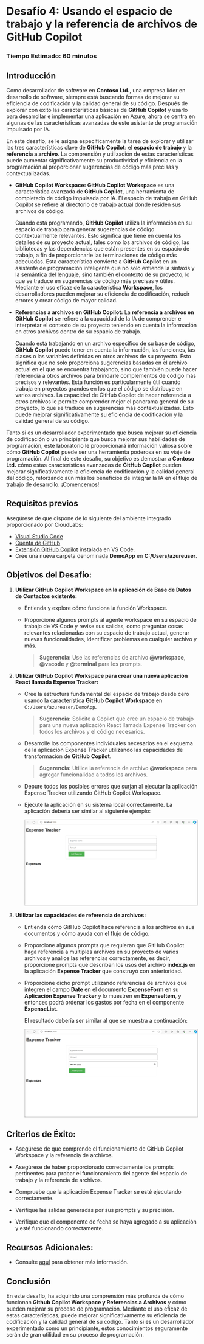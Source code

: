 # Desafío 4: Usando el espacio de trabajo y la referencia de archivos de GitHub Copilot

### Tiempo Estimado: 60 minutos

## Introducción

Como desarrollador de software en **Contoso Ltd.**, una empresa líder en desarrollo de software, siempre está buscando formas de mejorar su eficiencia de codificación y la calidad general de su código. Después de explorar con éxito las características básicas de **GitHub Copilot** y usarlo para desarrollar e implementar una aplicación en Azure, ahora se centra en algunas de las características avanzadas de este asistente de programación impulsado por IA.

En este desafío, se le asigna específicamente la tarea de explorar y utilizar las tres características clave de **GitHub Copilot**: el **espacio de trabajo** y la **referencia a archivo**. La comprensión y utilización de estas características puede aumentar significativamente su productividad y eficiencia en la programación al proporcionar sugerencias de código más precisas y contextualizadas.

- **GitHub Copilot Workspace:** **GitHub Copilot Workspace** es una característica avanzada de **GitHub Copilot**, una herramienta de completado de código impulsada por IA. El espacio de trabajo en GitHub Copilot se refiere al directorio de trabajo actual donde residen sus archivos de código.

   Cuando está programando, **GitHub Copilot** utiliza la información en su espacio de trabajo para generar sugerencias de código contextualmente relevantes. Esto significa que tiene en cuenta los detalles de su proyecto actual, tales como los archivos de código, las bibliotecas y las dependencias que están presentes en su espacio de trabajo, a fin de proporcionarle las terminaciones de código más adecuadas. Esta característica convierte a **GitHub Copilot** en un asistente de programación inteligente que no solo entiende la sintaxis y la semántica del lenguaje, sino también el contexto de su proyecto, lo que se traduce en sugerencias de código más precisas y útiles.
   Mediante el uso eficaz de la característica **Workspace**, los desarrolladores pueden mejorar su eficiencia de codificación, reducir errores y crear código de mayor calidad.

- **Referencias a archivos en GitHub Copilot:** La **referencia a archivos en GitHub Copilot** se refiere a la capacidad de la IA de comprender e interpretar el contexto de su proyecto teniendo en cuenta la información en otros archivos dentro de su espacio de trabajo.

   Cuando está trabajando en un archivo específico de su base de código, **GitHub Copilot** puede tener en cuenta la información, las funciones, las clases o las variables definidas en otros archivos de su proyecto. Esto significa que no solo proporciona sugerencias basadas en el archivo actual en el que se encuentra trabajando, sino que también puede hacer referencia a otros archivos para brindarle complementos de código más precisos y relevantes. Esta función es particularmente útil cuando trabaja en proyectos grandes en los que el código se distribuye en varios archivos. La capacidad de GitHub Copilot de hacer referencia a otros archivos le permite comprender mejor el panorama general de su proyecto, lo que se traduce en sugerencias más contextualizadas. Esto puede mejorar significativamente su eficiencia de codificación y la calidad general de su código.

Tanto si es un desarrollador experimentado que busca mejorar su eficiencia de codificación o un principiante que busca mejorar sus habilidades de programación, este laboratorio le proporcionará información valiosa sobre cómo **GitHub Copilot** puede ser una herramienta poderosa en su viaje de programación. Al final de este desafío, su objetivo es demostrar a **Contoso Ltd.** cómo estas características avanzadas de **GitHub Copilot** pueden mejorar significativamente la eficiencia de codificación y la calidad general del código, reforzando aún más los beneficios de integrar la IA en el flujo de trabajo de desarrollo. ¡Comencemos!

## Requisitos previos

Asegúrese de que dispone de lo siguiente del ambiente integrado proporcionado por CloudLabs:

- [Visual Studio Code](https://code.visualstudio.com/)
- [Cuenta de GitHub](https://github.com/)
- [Extensión GitHub Copilot](https://marketplace.visualstudio.com/items?itemName=GitHub.copilot) instalada en VS Code.
- Cree una nueva carpeta denominada **DemoApp** en **C:/Users/azureuser**.

## Objetivos del Desafío:

1. **Utilizar GitHub Copilot Workspace en la aplicación de Base de Datos de Contactos existente:**

   - Entienda y explore cómo funciona la función Workspace.

   - Proporcione algunos prompts al agente workspace en su espacio de trabajo de VS Code y revise sus salidas, como preguntar cosas relevantes relacionadas con su espacio de trabajo actual, generar nuevas funcionalidades, identificar problemas en cualquier archivo y más.
     >**Sugerencia:** Use las referencias de archivo **@workspace**, **@vscode** y **@terminal** para los prompts.

2. **Utilizar GitHub Copilot Workspace para crear una nueva aplicación React llamada Expense Tracker:**

   - Cree la estructura fundamental del espacio de trabajo desde cero usando la característica **GitHub Copilot Workspace** en `C:/Users/azureuser/DemoApp`.
     >**Sugerencia:** Solicite a Copilot que cree un espacio de trabajo para una nueva aplicación React llamada Expense Tracker con todos los archivos y el código necesarios.

   - Desarrolle los componentes individuales necesarios en el esquema de la aplicación Expense Tracker utilizando las capacidades de transformación de **GitHub Copilot**.
     >**Sugerencia:** Utilice la referencia de archivo **@workspace** para agregar funcionalidad a todos los archivos.

   - Depure todos los posibles errores que surjan al ejecutar la aplicación Expense Tracker utilizando GitHub Copilot Workspace.

   - Ejecute la aplicación en su sistema local correctamente. La aplicación debería ser similar al siguiente ejemplo:

      ![](../../media/app-working.png)

   <validation step="76e12adb-fdce-4aea-a013-b0f721a72995" />

   <validation step="2458065d-db29-4909-a6a8-6be48c96d04b" />

3. **Utilizar las capacidades de referencia de archivos:**

   - Entienda cómo GitHub Copilot hace referencia a los archivos en sus documentos y cómo ayuda con el flujo de código.

   - Proporcione algunos prompts que requieran que GitHub Copilot haga referencia a múltiples archivos en su proyecto de varios archivos y analice las referencias correctamente, es decir, proporcione prompts que describan los usos del archivo **index.js** en la aplicación **Expense Tracker** que construyó con anterioridad.

   - Proporcione dicho prompt utilizando referencias de archivos que integren el campo **Date** en el documento **ExpenseForm** en su **Aplicación Expense Tracker** y lo muestren en **ExpenseItem**, y entonces podrá ordenar los gastos por fecha en el componente **ExpenseList**.

      El resultado debería ser similar al que se muestra a continuación:

      ![](../../media/app-working-date.png)

## Criterios de Éxito:

- Asegúrese de que comprende el funcionamiento de GitHub Copilot Workspace y la referencia de archivos.

- Asegúrese de haber proporcionado correctamente los prompts pertinentes para probar el funcionamiento del agente del espacio de trabajo y la referencia de archivos.

- Compruebe que la aplicación Expense Tracker se esté ejecutando correctamente.

- Verifique las salidas generadas por sus prompts y su precisión.

- Verifique que el componente de fecha se haya agregado a su aplicación y esté funcionando correctamente.

## Recursos Adicionales:

- Consulte [aquí](https://githubnext.com/projects/copilot-workspace/) para obtener más información.

## Conclusión

En este desafío, ha adquirido una comprensión más profunda de cómo funcionan **Github Copilot Workspace y Referencias a Archivos** y cómo pueden mejorar su proceso de programación. Mediante el uso eficaz de estas características, puede mejorar significativamente su eficiencia de codificación y la calidad general de su código. Tanto si es un desarrollador experimentado como un principiante, estos conocimientos seguramente serán de gran utilidad en su proceso de programación.
